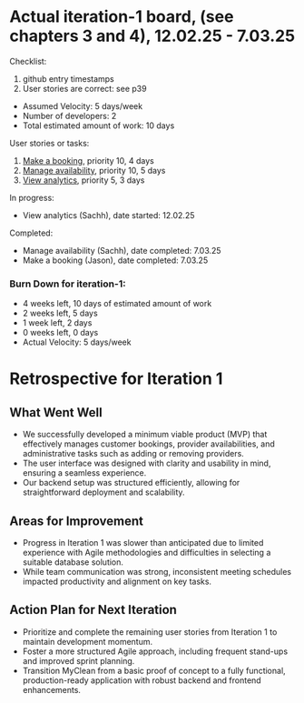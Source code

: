 # Actual iteration-1 board, (see chapters 3 and 4), 12.02.25 - 7.03.25

Checklist: 
1. github entry timestamps
2. User stories are correct: see p39

* Assumed Velocity: 5 days/week
* Number of developers: 2
* Total estimated amount of work: 10 days

User stories or tasks:
1. [Make a booking](./user_stories/making_a_booking.md), priority 10, 4 days
2. [Manage availability](./user_stories/manage_availability.md), priority 10, 5 days
3. [View analytics](./user_stories/view_analytics.md), priority 5, 3 days

In progress:
* View analytics (Sachh), date started: 12.02.25

Completed:
* Manage availability (Sachh), date completed: 7.03.25
* Make a booking (Jason), date completed: 7.03.25

### Burn Down for iteration-1:
* 4 weeks left, 10 days of estimated amount of work
* 2 weeks left, 5 days
* 1 week left, 2 days
* 0 weeks left, 0 days
* Actual Velocity: 5 days/week
  
  
# Retrospective for Iteration 1

## What Went Well
- We successfully developed a minimum viable product (MVP) that effectively manages customer bookings, provider availabilities, and administrative tasks such as adding or removing providers.  
- The user interface was designed with clarity and usability in mind, ensuring a seamless experience.  
- Our backend setup was structured efficiently, allowing for straightforward deployment and scalability.  

## Areas for Improvement
- Progress in Iteration 1 was slower than anticipated due to limited experience with Agile methodologies and difficulties in selecting a suitable database solution.  
- While team communication was strong, inconsistent meeting schedules impacted productivity and alignment on key tasks.  

## Action Plan for Next Iteration
- Prioritize and complete the remaining user stories from Iteration 1 to maintain development momentum.  
- Foster a more structured Agile approach, including frequent stand-ups and improved sprint planning.  
- Transition MyClean from a basic proof of concept to a fully functional, production-ready application with robust backend and frontend enhancements.  


